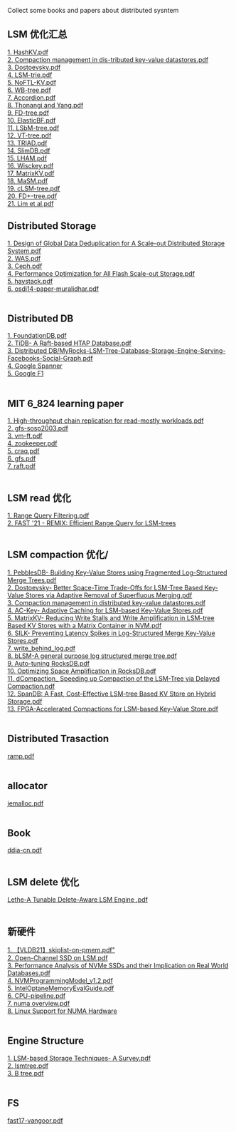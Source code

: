 Collect some books and papers about distributed sysntem

## LSM 优化汇总
[1. HashKV.pdf](https://github.com/BaronStack/book_paper/tree/master/LSM%20%E4%BC%98%E5%8C%96%E6%B1%87%E6%80%BB)<br />
[2. Compaction management in dis-tributed key-value datastores.pdf](https://github.com/BaronStack/book_paper/tree/master/LSM%20%E4%BC%98%E5%8C%96%E6%B1%87%E6%80%BB)<br />
[3. Dostoevsky.pdf](https://github.com/BaronStack/book_paper/tree/master/LSM%20%E4%BC%98%E5%8C%96%E6%B1%87%E6%80%BB)<br />
[4. LSM-trie.pdf](https://github.com/BaronStack/book_paper/tree/master/LSM%20%E4%BC%98%E5%8C%96%E6%B1%87%E6%80%BB)<br />
[5. NoFTL-KV.pdf](https://github.com/BaronStack/book_paper/tree/master/LSM%20%E4%BC%98%E5%8C%96%E6%B1%87%E6%80%BB)<br />
[6. WB-tree.pdf](https://github.com/BaronStack/book_paper/tree/master/LSM%20%E4%BC%98%E5%8C%96%E6%B1%87%E6%80%BB)<br />
[7. Accordion.pdf](https://github.com/BaronStack/book_paper/tree/master/LSM%20%E4%BC%98%E5%8C%96%E6%B1%87%E6%80%BB)<br />
[8. Thonangi and Yang.pdf](https://github.com/BaronStack/book_paper/tree/master/LSM%20%E4%BC%98%E5%8C%96%E6%B1%87%E6%80%BB)<br />
[9. FD-tree.pdf](https://github.com/BaronStack/book_paper/tree/master/LSM%20%E4%BC%98%E5%8C%96%E6%B1%87%E6%80%BB)<br />
[10. ElasticBF.pdf](https://github.com/BaronStack/book_paper/tree/master/LSM%20%E4%BC%98%E5%8C%96%E6%B1%87%E6%80%BB)<br />
[11. LSbM-tree.pdf](https://github.com/BaronStack/book_paper/tree/master/LSM%20%E4%BC%98%E5%8C%96%E6%B1%87%E6%80%BB)<br />
[12. VT-tree.pdf](https://github.com/BaronStack/book_paper/tree/master/LSM%20%E4%BC%98%E5%8C%96%E6%B1%87%E6%80%BB)<br />
[13. TRIAD.pdf](https://github.com/BaronStack/book_paper/tree/master/LSM%20%E4%BC%98%E5%8C%96%E6%B1%87%E6%80%BB)<br />
[14. SlimDB.pdf](https://github.com/BaronStack/book_paper/tree/master/LSM%20%E4%BC%98%E5%8C%96%E6%B1%87%E6%80%BB)<br />
[15. LHAM.pdf](https://github.com/BaronStack/book_paper/tree/master/LSM%20%E4%BC%98%E5%8C%96%E6%B1%87%E6%80%BB)<br />
[16. Wisckey.pdf](https://github.com/BaronStack/book_paper/tree/master/LSM%20%E4%BC%98%E5%8C%96%E6%B1%87%E6%80%BB)<br />
[17. MatrixKV.pdf](https://github.com/BaronStack/book_paper/tree/master/LSM%20%E4%BC%98%E5%8C%96%E6%B1%87%E6%80%BB)<br />
[18. MaSM.pdf](https://github.com/BaronStack/book_paper/tree/master/LSM%20%E4%BC%98%E5%8C%96%E6%B1%87%E6%80%BB)<br />
[19. cLSM-tree.pdf](https://github.com/BaronStack/book_paper/tree/master/LSM%20%E4%BC%98%E5%8C%96%E6%B1%87%E6%80%BB)<br />
[20. FD+-tree.pdf](https://github.com/BaronStack/book_paper/tree/master/LSM%20%E4%BC%98%E5%8C%96%E6%B1%87%E6%80%BB)<br />
[21. Lim et al.pdf](https://github.com/BaronStack/book_paper/tree/master/LSM%20%E4%BC%98%E5%8C%96%E6%B1%87%E6%80%BB)<br />

## Distributed Storage<br />
[1. Design of Global Data Deduplication for A Scale-out Distributed Storage System.pdf](https://github.com/BaronStack/book_paper/tree/master/Distributed%20Storage)<br />
[2. WAS.pdf](https://github.com/BaronStack/book_paper/tree/master/Distributed%20Storage)<br />
[3. Ceph.pdf](https://github.com/BaronStack/book_paper/tree/master/Distributed%20Storage)<br />
[4. Performance Optimization for All Flash Scale-out Storage.pdf](https://github.com/BaronStack/book_paper/tree/master/Distributed%20Storage)<br />
[5. haystack.pdf](https://github.com/BaronStack/book_paper/tree/master/Distributed%20Storage)<br />
[6. osdi14-paper-muralidhar.pdf](https://github.com/BaronStack/book_paper/tree/master/Distributed%20Storage)<br />
<br />
## Distributed DB
[1. FoundationDB.pdf](https://github.com/BaronStack/book_paper/tree/master/Distributed%20DB)<br />
[2. TiDB- A Raft-based HTAP Database.pdf](https://github.com/BaronStack/book_paper/tree/master/Distributed%20DB)<br />
[3. Distributed DB/MyRocks-LSM-Tree-Database-Storage-Engine-Serving-Facebooks-Social-Graph.pdf](https://github.com/BaronStack/book_paper/tree/master/Distributed%20DB)<br />
[4. Google Spanner](https://github.com/BaronStack/book_paper/tree/master/Distributed%20DB)<br />
[5. Google F1](https://github.com/BaronStack/book_paper/tree/master/Distributed%20DB)<br />
<br />
## MIT 6_824 learning paper<br />
[1. High-throughput chain replication for read-mostly workloads.pdf](https://github.com/BaronStack/book_paper/tree/master/MIT%206_824%20learning%20paper)<br />
[2. gfs-sosp2003.pdf](https://github.com/BaronStack/book_paper/tree/master/MIT%206_824%20learning%20paper)<br />
[3. vm-ft.pdf](https://github.com/BaronStack/book_paper/tree/master/MIT%206_824%20learning%20paper)<br />
[4. zookeeper.pdf](https://github.com/BaronStack/book_paper/tree/master/MIT%206_824%20learning%20paper)<br />
[5. craq.pdf](https://github.com/BaronStack/book_paper/tree/master/MIT%206_824%20learning%20paper)<br />
[6. gfs.pdf](https://github.com/BaronStack/book_paper/tree/master/MIT%206_824%20learning%20paper)<br />
[7. raft.pdf](https://github.com/BaronStack/book_paper/tree/master/MIT%206_824%20learning%20paper)<br />
<br />
## LSM read 优化<br />
[1. Range Query Filtering.pdf](https://github.com/BaronStack/book_paper/tree/master/LSM%20read%20%E4%BC%98%E5%8C%96)<br />
[2. FAST '21 - REMIX: Efficient Range Query for LSM-trees](https://github.com/BaronStack/book_paper/tree/master/LSM%20read%20%E4%BC%98%E5%8C%96)<br />
<br />
## LSM compaction 优化/<br />
[1. PebblesDB- Building Key-Value Stores using Fragmented Log-Structured Merge Trees.pdf](https://github.com/BaronStack/book_paper/tree/master/LSM%20compaction%20%E4%BC%98%E5%8C%96)<br />
[2. Dostoevsky- Better Space-Time Trade-Offs for LSM-Tree Based Key-Value Stores via Adaptive Removal of Superfluous Merging.pdf](https://github.com/BaronStack/book_paper/tree/master/LSM%20compaction%20%E4%BC%98%E5%8C%96)<br />
[3. Compaction management in distributed key-value datastores.pdf](https://github.com/BaronStack/book_paper/tree/master/LSM%20compaction%20%E4%BC%98%E5%8C%96)<br />
[4. AC-Key- Adaptive Caching for LSM-based Key-Value Stores.pdf](https://github.com/BaronStack/book_paper/tree/master/LSM%20compaction%20%E4%BC%98%E5%8C%96)<br />
[5. MatrixKV- Reducing Write Stalls and Write Amplification in LSM-tree Based KV Stores with a Matrix Container in NVM.pdf](https://github.com/BaronStack/book_paper/tree/master/LSM%20compaction%20%E4%BC%98%E5%8C%96)<br />
[6. SILK- Preventing Latency Spikes in Log-Structured Merge Key-Value Stores.pdf](https://github.com/BaronStack/book_paper/tree/master/LSM%20compaction%20%E4%BC%98%E5%8C%96)<br />
[7. write_behind_log.pdf](https://github.com/BaronStack/book_paper/tree/master/LSM%20compaction%20%E4%BC%98%E5%8C%96)<br />
[8. bLSM-A general purpose log structured merge tree.pdf](https://github.com/BaronStack/book_paper/tree/master/LSM%20compaction%20%E4%BC%98%E5%8C%96)<br />
[9. Auto-tuning RocksDB.pdf](https://github.com/BaronStack/book_paper/tree/master/LSM%20compaction%20%E4%BC%98%E5%8C%96)<br />
[10. Optimizing Space Amplification in RocksDB.pdf](https://github.com/BaronStack/book_paper/tree/master/LSM%20compaction%20%E4%BC%98%E5%8C%96)<br />
[11. dCompaction_ Speeding up Compaction of the LSM-Tree via Delayed Compaction.pdf](https://github.com/BaronStack/book_paper/tree/master/LSM%20compaction%20%E4%BC%98%E5%8C%96)<br />
[12. SpanDB: A Fast, Cost-Effective LSM-tree Based KV Store on Hybrid Storage.pdf](https://github.com/BaronStack/book_paper/tree/master/LSM%20compaction%20%E4%BC%98%E5%8C%96)<br />
[13. FPGA-Accelerated Compactions for LSM-based Key-Value Store.pdf](https://github.com/BaronStack/book_paper/tree/master/LSM%20compaction%20%E4%BC%98%E5%8C%96)<br />
<br />
## Distributed Trasaction<br />
[ramp.pdf](https://github.com/BaronStack/book_paper/tree/master/Distributed%20Trasaction)<br />
<br />
## allocator<br />
[jemalloc.pdf](https://github.com/BaronStack/book_paper/tree/master/allocator)<br />
<br />
## Book<br />
[ddia-cn.pdf](https://github.com/BaronStack/book_paper/tree/master/Book)<br />
<br />
## LSM delete 优化<br />
[Lethe-A Tunable Delete-Aware LSM Engine .pdf](https://github.com/BaronStack/book_paper/tree/master/LSM%20delete%20%E4%BC%98%E5%8C%96)<br />
<br />
## 新硬件<br />
[1. 【VLDB21】skiplist-on-pmem.pdf"](https://github.com/BaronStack/book_paper/tree/master/%E6%96%B0%E7%A1%AC%E4%BB%B6)<br />
[2. Open-Channel SSD on LSM.pdf](https://github.com/BaronStack/book_paper/tree/master/%E6%96%B0%E7%A1%AC%E4%BB%B6)<br />
[3. Performance Analysis of NVMe SSDs and their Implication on Real World Databases.pdf](https://github.com/BaronStack/book_paper/tree/master/%E6%96%B0%E7%A1%AC%E4%BB%B6)<br />
[4. NVMProgrammingModel_v1.2.pdf](https://github.com/BaronStack/book_paper/tree/master/%E6%96%B0%E7%A1%AC%E4%BB%B6)<br />
[5. IntelOptaneMemoryEvalGuide.pdf](https://github.com/BaronStack/book_paper/tree/master/%E6%96%B0%E7%A1%AC%E4%BB%B6)<br />
[6. CPU-pipeline.pdf](https://github.com/BaronStack/book_paper/tree/master/%E6%96%B0%E7%A1%AC%E4%BB%B6)<br />
[7. numa overview.pdf](https://github.com/BaronStack/book_paper/tree/master/%E6%96%B0%E7%A1%AC%E4%BB%B6)<br />
[8. Linux Support for NUMA Hardware](https://github.com/BaronStack/book_paper/tree/master/%E6%96%B0%E7%A1%AC%E4%BB%B6)<br />
<br />
## Engine Structure<br />
[1. LSM-based Storage Techniques- A Survey.pdf](https://github.com/BaronStack/book_paper/tree/master/Engine%20Structure)<br />
[2. lsmtree.pdf](https://github.com/BaronStack/book_paper/tree/master/Engine%20Structure)<br />
[3. B tree.pdf](https://github.com/BaronStack/book_paper/tree/master/Engine%20Structure)<br />
<br />
## FS<br />
[fast17-vangoor.pdf](https://github.com/BaronStack/book_paper/tree/master/FS)<br />
